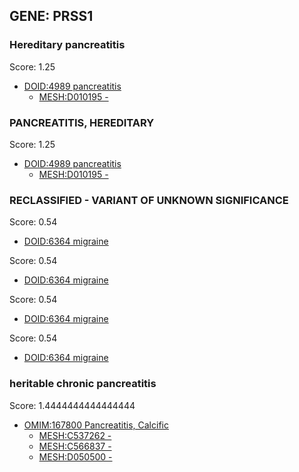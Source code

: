 
## GENE: PRSS1

### Hereditary pancreatitis

Score: 1.25

 * [DOID:4989 pancreatitis](http://beta.monarchinitiative.org/disease/DOID:4989)
    * [MESH:D010195 -](http://beta.monarchinitiative.org/disease/MESH:D010195)

### PANCREATITIS, HEREDITARY

Score: 1.25

 * [DOID:4989 pancreatitis](http://beta.monarchinitiative.org/disease/DOID:4989)
    * [MESH:D010195 -](http://beta.monarchinitiative.org/disease/MESH:D010195)

### RECLASSIFIED - VARIANT OF UNKNOWN SIGNIFICANCE

Score: 0.54

 * [DOID:6364 migraine](http://beta.monarchinitiative.org/disease/DOID:6364)

Score: 0.54

 * [DOID:6364 migraine](http://beta.monarchinitiative.org/disease/DOID:6364)

Score: 0.54

 * [DOID:6364 migraine](http://beta.monarchinitiative.org/disease/DOID:6364)

Score: 0.54

 * [DOID:6364 migraine](http://beta.monarchinitiative.org/disease/DOID:6364)

### heritable chronic pancreatitis

Score: 1.4444444444444444

 * [OMIM:167800 Pancreatitis, Calcific](http://beta.monarchinitiative.org/disease/OMIM:167800)
    * [MESH:C537262 -](http://beta.monarchinitiative.org/disease/MESH:C537262)
    * [MESH:C566837 -](http://beta.monarchinitiative.org/disease/MESH:C566837)
    * [MESH:D050500 -](http://beta.monarchinitiative.org/disease/MESH:D050500)
